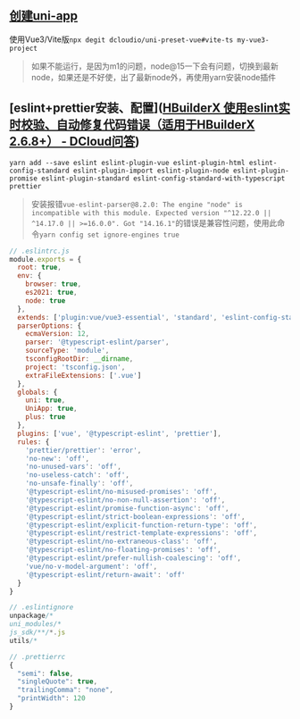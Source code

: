 ## [创建uni-app](https://uniapp.dcloud.net.cn/quickstart-cli?id=创建uni-app)

使用Vue3/Vite版`npx degit dcloudio/uni-preset-vue#vite-ts my-vue3-project`

> 如果不能运行，是因为m1的问题，node@15一下会有问题，切换到最新node，如果还是不好使，出了最新node外，再使用yarn安装node插件

## [eslint+prettier安装、配置]([HBuilderX 使用eslint实时校验、自动修复代码错误（适用于HBuilderX 2.6.8+） - DCloud问答](https://ask.dcloud.net.cn/article/37070))

`yarn add --save eslint eslint-plugin-vue eslint-plugin-html eslint-config-standard eslint-plugin-import eslint-plugin-node eslint-plugin-promise eslint-plugin-standard eslint-config-standard-with-typescript prettier`

> 安装报错`vue-eslint-parser@8.2.0: The engine "node" is incompatible with this module. Expected version "^12.22.0 || ^14.17.0 || >=16.0.0". Got "14.16.1"`的错误是兼容性问题，使用此命令`yarn config set ignore-engines true`

```js
// .eslintrc.js
module.exports = {
  root: true,
  env: {
    browser: true,
    es2021: true,
    node: true
  },
  extends: ['plugin:vue/vue3-essential', 'standard', 'eslint-config-standard-with-typescript', 'prettier'],
  parserOptions: {
    ecmaVersion: 12,
    parser: '@typescript-eslint/parser',
    sourceType: 'module',
    tsconfigRootDir: __dirname,
    project: 'tsconfig.json',
    extraFileExtensions: ['.vue']
  },
  globals: {
    uni: true,
    UniApp: true,
    plus: true
  },
  plugins: ['vue', '@typescript-eslint', 'prettier'],
  rules: {
    'prettier/prettier': 'error',
    'no-new': 'off',
    'no-unused-vars': 'off',
    'no-useless-catch': 'off',
    'no-unsafe-finally': 'off',
    '@typescript-eslint/no-misused-promises': 'off',
    '@typescript-eslint/no-non-null-assertion': 'off',
    '@typescript-eslint/promise-function-async': 'off',
    '@typescript-eslint/strict-boolean-expressions': 'off',
    '@typescript-eslint/explicit-function-return-type': 'off',
    '@typescript-eslint/restrict-template-expressions': 'off',
    '@typescript-eslint/no-extraneous-class': 'off',
    '@typescript-eslint/no-floating-promises': 'off',
    '@typescript-eslint/prefer-nullish-coalescing': 'off',
    'vue/no-v-model-argument': 'off',
    '@typescript-eslint/return-await': 'off'
  }
}

// .eslintignore
unpackage/*
uni_modules/*
js_sdk/**/*.js
utils/*
```

```js
// .prettierrc
{
  "semi": false,
  "singleQuote": true,
  "trailingComma": "none",
  "printWidth": 120
}
```

